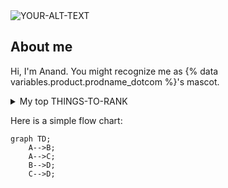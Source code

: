 <picture>
 <source media="(prefers-color-scheme: dark)" srcset="YOUR-DARKMODE-IMAGE">
 <source media="(prefers-color-scheme: light)" srcset="YOUR-LIGHTMODE-IMAGE">
 <img alt="YOUR-ALT-TEXT" src="/workspaces/it_223_sp25/mypic.png">
</picture>

## About me

Hi, I'm Anand. You might recognize me as {% data variables.product.prodname_dotcom %}'s mascot.

<details>
<summary>My top THINGS-TO-RANK</summary>

| Rank | THING-TO-RANK |
|-----:|---------------|
|     1|               |
|     2|               |
|     3|               |

</details>

Here is a simple flow chart:

```mermaid
graph TD;
    A-->B;
    A-->C;
    B-->D;
    C-->D;
```